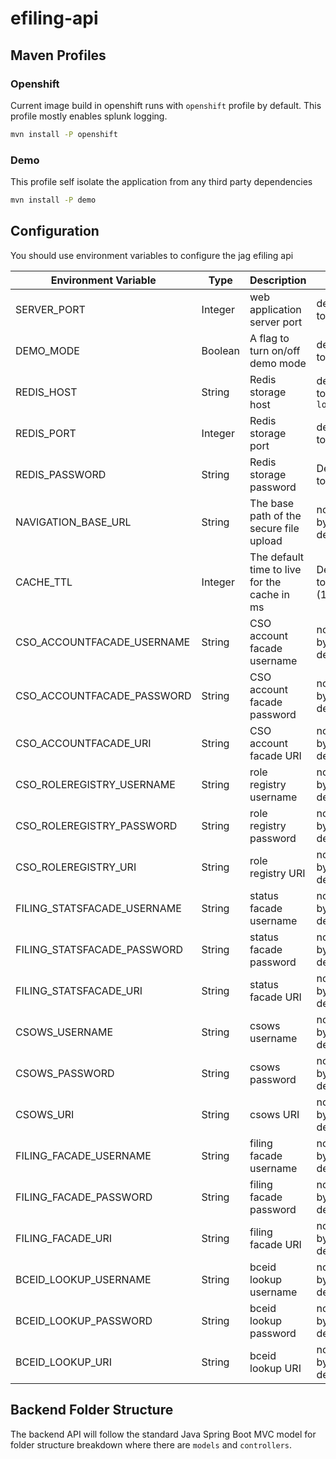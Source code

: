 # efiling-api

## Maven Profiles

### Openshift

Current image build in openshift runs with `openshift` profile by default.
This profile mostly enables splunk logging.

```bash
mvn install -P openshift
```

### Demo

This profile self isolate the application from any third party dependencies

```bash
mvn install -P demo
```

## Configuration

You should use environment variables to configure the jag efiling api

| Environment Variable        | Type    | Description                                  | Notes                          |
| --------------------------- | ------- | -------------------------------------------- | ------------------------------ |
| SERVER_PORT                 | Integer | web application server port                  | defaulted to `8080`            |
| DEMO_MODE                   | Boolean | A flag to turn on/off demo mode              | defaulted to `false`           |
| REDIS_HOST                  | String  | Redis storage host                           | defaulted to `localhost`       |
| REDIS_PORT                  | Integer | Redis storage port                           | defaulted to `6379`            |
| REDIS_PASSWORD              | String  | Redis storage password                       | Defaulted to `admin`           |
| NAVIGATION_BASE_URL         | String  | The base path of the secure file upload      | not set by default             |
| CACHE_TTL                   | Integer | The default time to live for the cache in ms | Defaulted to `600000` (10 min) |
| CSO_ACCOUNTFACADE_USERNAME  | String  | CSO account facade username                  | not set by default             |
| CSO_ACCOUNTFACADE_PASSWORD  | String  | CSO account facade password                  | not set by default             |
| CSO_ACCOUNTFACADE_URI       | String  | CSO account facade URI                       | not set by default             |
| CSO_ROLEREGISTRY_USERNAME   | String  | role registry username                       | not set by default             |
| CSO_ROLEREGISTRY_PASSWORD   | String  | role registry password                       | not set by default             |
| CSO_ROLEREGISTRY_URI        | String  | role registry URI                            | not set by default             |
| FILING_STATSFACADE_USERNAME | String  | status facade username                       | not set by default             |
| FILING_STATSFACADE_PASSWORD | String  | status facade password                       | not set by default             |
| FILING_STATSFACADE_URI      | String  | status facade URI                            | not set by default             |
| CSOWS_USERNAME              | String  | csows username                               | not set by default             |
| CSOWS_PASSWORD              | String  | csows password                               | not set by default             |
| CSOWS_URI                   | String  | csows URI                                    | not set by default             |
| FILING_FACADE_USERNAME      | String  | filing facade username                       | not set by default             |
| FILING_FACADE_PASSWORD      | String  | filing facade password                       | not set by default             |
| FILING_FACADE_URI           | String  | filing facade URI                            | not set by default             |
| BCEID_LOOKUP_USERNAME       | String  | bceid lookup username                        | not set by default             |
| BCEID_LOOKUP_PASSWORD       | String  | bceid lookup password                        | not set by default             |
| BCEID_LOOKUP_URI            | String  | bceid lookup URI                             | not set by default             |

## Backend Folder Structure

The backend API will follow the standard Java Spring Boot MVC model for folder structure breakdown where there are `models` and `controllers`.
